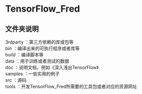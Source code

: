 # TensorFlow_Fred
## 文件夹说明
3rdparty  ：第三方依赖的库或包等   
bin       ：编译出来的可执行程序或者库等   
build     ：编译脚本等    
data      ：用于训练或者测试的数据    
doc       ：说明文档，例如《深入浅出TensorFlow》    
samples   ：一些实用的例子    
src       ：源码   
tools     ：开发TensorFlow_Fred所需要的工具包或者对应的资源网址    
